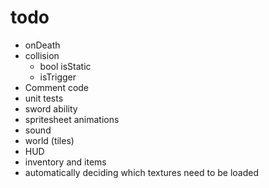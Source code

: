 # todo

* onDeath
* collision
  * bool isStatic
  * isTrigger
* Comment code
* unit tests
* sword ability
* spritesheet animations
* sound
* world (tiles)
* HUD
* inventory and items
* automatically deciding which textures need to be loaded